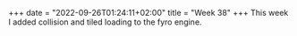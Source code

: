 +++
date = "2022-09-26T01:24:11+02:00"
title = "Week 38"
+++
This week I added collision and tiled loading to the fyro engine.
